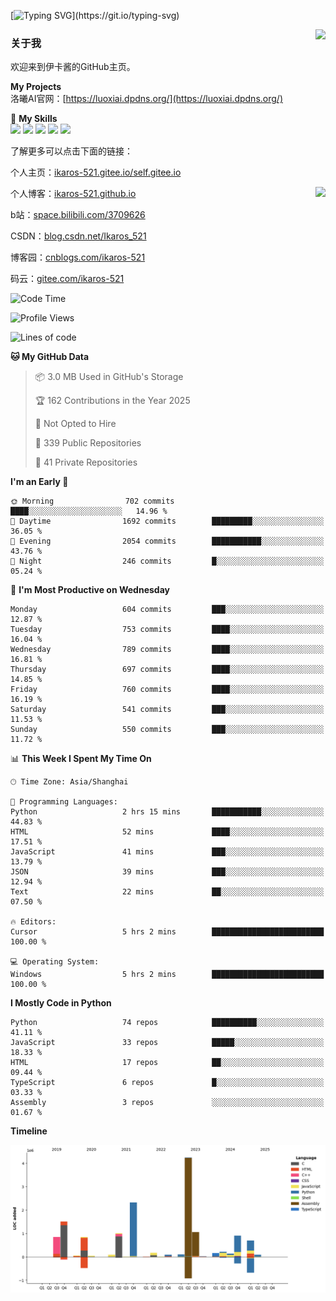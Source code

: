 [![Typing SVG](https://readme-typing-svg.herokuapp.com?size=25&duration=3000&color=8C43EA&vCenter=true&width=200&height=40&lines=Hi+Welcome+%F0%9F%91%8B%F0%9F%8F%BB;I'm+Love丶伊卡洛斯~~)](https://git.io/typing-svg)

<a href="#">
  <img align="right" src="https://github-readme-stats.vercel.app/api?username=Ikaros-521&count_private=true&show_icons=true&bg_color=15,f2f7fd,E0EAFC" />
</a>

### 关于我

欢迎来到伊卡酱的GitHub主页。

**My Projects**  
洛曦AI官网：[https://luoxiai.dpdns.org/](https://luoxiai.dpdns.org/)  

🌟 **My Skills**  
![](https://img.shields.io/badge/-C-A8B9CC?style=flat-square&logo=C&logoColor=fff)
![](https://img.shields.io/badge/-Python-3776AB?style=flat-square&logo=Python&logoColor=fff)
![](https://img.shields.io/badge/-JavaScript-F7DF1E?style=flat-square&logo=JavaScript&logoColor=fff)
![](https://img.shields.io/badge/-C++-00599C?style=flat-square&logo=Cpp&logoColor=fff)
![](https://img.shields.io/badge/-Linux-000000?style=flat-square&logo=Linux&logoColor=fff)

了解更多可以点击下面的链接：  

个人主页：[ikaros-521.gitee.io/self.gitee.io](https://ikaros-521.gitee.io/self.gitee.io/)  

<img align='right' src="https://github.com/Ikaros-521/Ikaros-521/assets/40910637/3a5e50bc-91dc-4aa5-b7a0-8b27ad1c2b33" height="330">

个人博客：[ikaros-521.github.io](https://ikaros-521.github.io/)  

b站：[space.bilibili.com/3709626](https://space.bilibili.com/3709626)  

CSDN：[blog.csdn.net/Ikaros_521](https://blog.csdn.net/Ikaros_521)  

博客园：[cnblogs.com/ikaros-521](https://www.cnblogs.com/ikaros-521)  

码云：[gitee.com/ikaros-521](https://gitee.com/ikaros-521)  


<!--START_SECTION:waka-->
![Code Time](http://img.shields.io/badge/Code%20Time-2%2C404%20hrs%206%20mins-blue)

![Profile Views](http://img.shields.io/badge/Profile%20Views-7-blue)

![Lines of code](https://img.shields.io/badge/From%20Hello%20World%20I%27ve%20Written-14.6%20million%20lines%20of%20code-blue)

**🐱 My GitHub Data** 

> 📦 3.0 MB Used in GitHub's Storage 
 > 
> 🏆 162 Contributions in the Year 2025
 > 
> 🚫 Not Opted to Hire
 > 
> 📜 339 Public Repositories 
 > 
> 🔑 41 Private Repositories 
 > 
**I'm an Early 🐤** 

```text
🌞 Morning                702 commits         ████░░░░░░░░░░░░░░░░░░░░░   14.96 % 
🌆 Daytime                1692 commits        █████████░░░░░░░░░░░░░░░░   36.05 % 
🌃 Evening                2054 commits        ███████████░░░░░░░░░░░░░░   43.76 % 
🌙 Night                  246 commits         █░░░░░░░░░░░░░░░░░░░░░░░░   05.24 % 
```
📅 **I'm Most Productive on Wednesday** 

```text
Monday                   604 commits         ███░░░░░░░░░░░░░░░░░░░░░░   12.87 % 
Tuesday                  753 commits         ████░░░░░░░░░░░░░░░░░░░░░   16.04 % 
Wednesday                789 commits         ████░░░░░░░░░░░░░░░░░░░░░   16.81 % 
Thursday                 697 commits         ████░░░░░░░░░░░░░░░░░░░░░   14.85 % 
Friday                   760 commits         ████░░░░░░░░░░░░░░░░░░░░░   16.19 % 
Saturday                 541 commits         ███░░░░░░░░░░░░░░░░░░░░░░   11.53 % 
Sunday                   550 commits         ███░░░░░░░░░░░░░░░░░░░░░░   11.72 % 
```


📊 **This Week I Spent My Time On** 

```text
🕑︎ Time Zone: Asia/Shanghai

💬 Programming Languages: 
Python                   2 hrs 15 mins       ███████████░░░░░░░░░░░░░░   44.83 % 
HTML                     52 mins             ████░░░░░░░░░░░░░░░░░░░░░   17.51 % 
JavaScript               41 mins             ███░░░░░░░░░░░░░░░░░░░░░░   13.79 % 
JSON                     39 mins             ███░░░░░░░░░░░░░░░░░░░░░░   12.94 % 
Text                     22 mins             ██░░░░░░░░░░░░░░░░░░░░░░░   07.50 % 

🔥 Editors: 
Cursor                   5 hrs 2 mins        █████████████████████████   100.00 % 

💻 Operating System: 
Windows                  5 hrs 2 mins        █████████████████████████   100.00 % 
```

**I Mostly Code in Python** 

```text
Python                   74 repos            ██████████░░░░░░░░░░░░░░░   41.11 % 
JavaScript               33 repos            █████░░░░░░░░░░░░░░░░░░░░   18.33 % 
HTML                     17 repos            ██░░░░░░░░░░░░░░░░░░░░░░░   09.44 % 
TypeScript               6 repos             █░░░░░░░░░░░░░░░░░░░░░░░░   03.33 % 
Assembly                 3 repos             ░░░░░░░░░░░░░░░░░░░░░░░░░   01.67 % 
```



**Timeline**

![Lines of Code chart](https://raw.githubusercontent.com/Ikaros-521/Ikaros-521/main/assets/bar_graph.png)


<!--END_SECTION:waka-->


<!--
**Ikaros-521/Ikaros-521** is a ✨ _special_ ✨ repository because its `README.md` (this file) appears on your GitHub profile.

Here are some ideas to get you started:

- 🔭 I’m currently working on ...
- 🌱 I’m currently learning ...
- 👯 I’m looking to collaborate on ...
- 🤔 I’m looking for help with ...
- 💬 Ask me about ...
- 📫 How to reach me: ...
- 😄 Pronouns: ...
- ⚡ Fun fact: ...
-->
